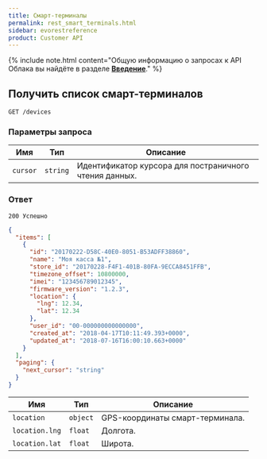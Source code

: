```yaml
---
title: Смарт-терминалы
permalink: rest_smart_terminals.html
sidebar: evorestreference
product: Customer API
---
```


{% include note.html content="Общую информацию о запросах к API Облака вы найдёте в разделе [**Введение**](./rest_overview.html)." %}

## Получить список смарт-терминалов

    GET /devices

### Параметры запроса

Имя  | Тип  | Описание
-----|------|--------------
`cursor`| `string` | Идентификатор курсора для постраничного чтения данных.

### Ответ

```
200 Успешно
```

```json
{
  "items": [
    {
      "id": "20170222-D58C-40E0-8051-B53ADFF38860",
      "name": "Моя касса №1",
      "store_id": "20170228-F4F1-401B-80FA-9ECCA8451FFB",
      "timezone_offset": 10800000,
      "imei": "123456789012345",
      "firmware_version": "1.2.3",
      "location": {
        "lng": 12.34,
        "lat": 12.34
      },
      "user_id": "00-000000000000000",
      "created_at": "2018-04-17T10:11:49.393+0000",
      "updated_at": "2018-07-16T16:00:10.663+0000"
    }
  ],
  "paging": {
    "next_cursor": "string"
  }
}
```

Имя  | Тип  | Описание
-----|------|--------------
`location`| `object` | GPS-координаты смарт-терминала.
`location.lng`| `float` | Долгота.
`location.lat`| `float` | Широта.
